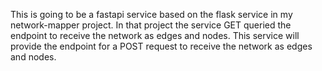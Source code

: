 This is going to be a fastapi service based on the flask service in 
my network-mapper project. In that project the service GET queried the 
endpoint to receive the network as edges and nodes. This service will
provide the endpoint for a POST request to receive the network as edges
and nodes.

